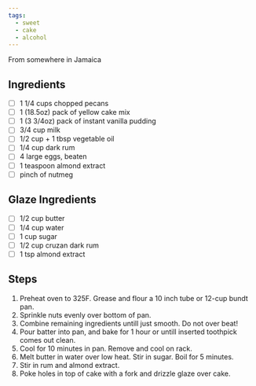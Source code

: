 ```yaml
---
tags: 
  - sweet
  - cake
  - alcohol
---
```


From somewhere in Jamaica

## Ingredients

- [ ] 1 1/4 cups chopped pecans
- [ ] 1 (18.5oz) pack of yellow cake mix
- [ ] 1 (3 3/4oz) pack of instant vanilla pudding
- [ ] 3/4 cup milk
- [ ] 1/2 cup + 1 tbsp vegetable oil
- [ ] 1/4 cup dark rum
- [ ] 4 large eggs, beaten
- [ ] 1 teaspoon almond extract
- [ ] pinch of nutmeg

## Glaze Ingredients

- [ ] 1/2 cup butter
- [ ] 1/4 cup water
- [ ] 1 cup sugar
- [ ] 1/2 cup cruzan dark rum
- [ ] 1 tsp almond extract

## Steps

1. Preheat oven to 325F. Grease and flour a 10 inch tube or 12-cup bundt pan.
1. Sprinkle nuts evenly over bottom of pan.
1. Combine remaining ingredients untill just smooth. Do not over beat!
1. Pour batter into pan, and bake for 1 hour or untill inserted toothpick comes out clean.
1. Cool for 10 minutes in pan. Remove and cool on rack.
1. Melt butter in water over low heat. Stir in sugar. Boil for 5 minutes.
1. Stir in rum and almond extract.
1. Poke holes in top of cake with a fork and drizzle glaze over cake.